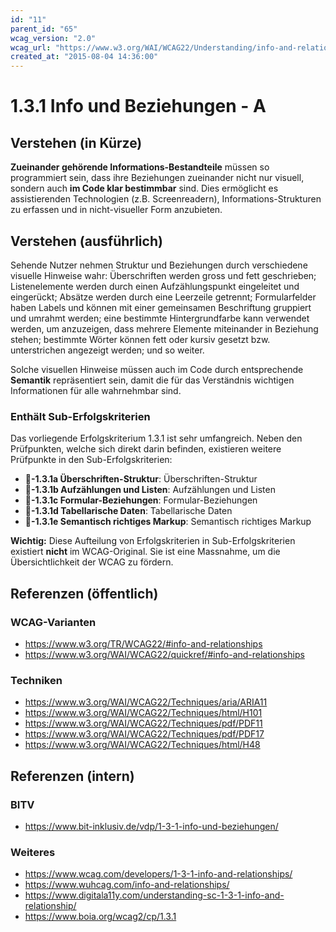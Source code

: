 ```yaml
---
id: "11"
parent_id: "65"
wcag_version: "2.0"
wcag_url: "https://www.w3.org/WAI/WCAG22/Understanding/info-and-relationships.html"
created_at: "2015-08-04 14:36:00"
---
```


# 1.3.1 Info und Beziehungen - A

## Verstehen (in Kürze)

**Zueinander gehörende Informations-Bestandteile** müssen so programmiert sein, dass ihre Beziehungen zueinander nicht nur visuell, sondern auch **im Code klar bestimmbar** sind. Dies ermöglicht es assistierenden Technologien (z.B. Screenreadern), Informations-Strukturen zu erfassen und in nicht-visueller Form anzubieten.

## Verstehen (ausführlich)

Sehende Nutzer nehmen Struktur und Beziehungen durch verschiedene visuelle Hinweise wahr: Überschriften werden gross und fett geschrieben; Listenelemente werden durch einen Aufzählungspunkt eingeleitet und eingerückt; Absätze werden durch eine Leerzeile getrennt; Formularfelder haben Labels und können mit einer gemeinsamen Beschriftung gruppiert und umrahmt werden; eine bestimmte Hintergrundfarbe kann verwendet werden, um anzuzeigen, dass mehrere Elemente miteinander in Beziehung stehen; bestimmte Wörter können fett oder kursiv gesetzt bzw. unterstrichen angezeigt werden; und so weiter.

Solche visuellen Hinweise müssen auch im Code durch entsprechende **Semantik** repräsentiert sein, damit die für das Verständnis wichtigen Informationen für alle wahrnehmbar sind.

### Enthält Sub-Erfolgskriterien

Das vorliegende Erfolgskriterium 1.3.1 ist sehr umfangreich. Neben den Prüfpunkten, welche sich direkt darin befinden, existieren weitere Prüfpunkte in den Sub-Erfolgskriterien:

- **📜-1.3.1a Überschriften-Struktur**: Überschriften-Struktur
- **📜-1.3.1b Aufzählungen und Listen**: Aufzählungen und Listen
- **📜-1.3.1c Formular-Beziehungen**: Formular-Beziehungen
- **📜-1.3.1d Tabellarische Daten**: Tabellarische Daten
- **📜-1.3.1e Semantisch richtiges Markup**: Semantisch richtiges Markup

**Wichtig:** Diese Aufteilung von Erfolgskriterien in Sub-Erfolgskriterien existiert **nicht** im WCAG-Original. Sie ist eine Massnahme, um die Übersichtlichkeit der WCAG zu fördern.

## Referenzen (öffentlich)

### WCAG-Varianten
- <https://www.w3.org/TR/WCAG22/#info-and-relationships>
- <https://www.w3.org/WAI/WCAG22/quickref/#info-and-relationships>

### Techniken
- <https://www.w3.org/WAI/WCAG22/Techniques/aria/ARIA11>
- <https://www.w3.org/WAI/WCAG22/Techniques/html/H101>
- <https://www.w3.org/WAI/WCAG22/Techniques/pdf/PDF11>
- <https://www.w3.org/WAI/WCAG22/Techniques/pdf/PDF17>
- <https://www.w3.org/WAI/WCAG22/Techniques/html/H48>

## Referenzen (intern)

### BITV
- <https://www.bit-inklusiv.de/vdp/1-3-1-info-und-beziehungen/>

### Weiteres
- <https://www.wcag.com/developers/1-3-1-info-and-relationships/>
- <https://www.wuhcag.com/info-and-relationships/>
- <https://www.digitala11y.com/understanding-sc-1-3-1-info-and-relationship/>
- <https://www.boia.org/wcag2/cp/1.3.1>